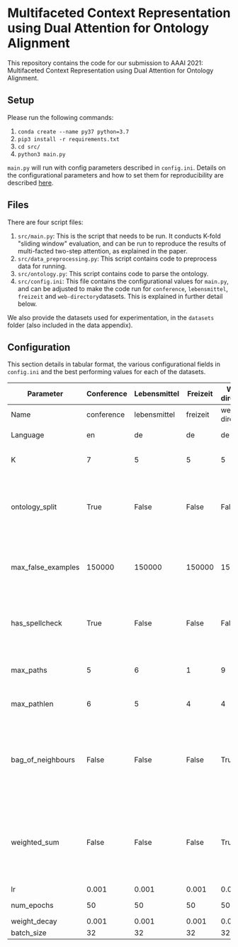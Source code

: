 # Multifaceted Context Representation using Dual Attention for Ontology Alignment


This repository contains the code for our submission to AAAI 2021: Multifaceted Context Representation using Dual Attention for Ontology Alignment.

## Setup
Please run the following commands: 

1. `conda create --name py37 python=3.7`
2. `pip3 install -r requirements.txt`
3. `cd src/`
4. `python3 main.py`

`main.py` will run with config parameters described in `config.ini`. Details on the configurational parameters and how to set them for reproducibility are described [here](#configuration).

## Files

There are four script files:
1. `src/main.py`: This is the script that needs to be run. It conducts K-fold "sliding window" evaluation, and can be run to reproduce the results of multi-facted two-step attention, as explained in the paper.
2. `src/data_preprocessing.py`: This script contains code to preprocess data for running.
3. `src/ontology.py`: This script contains code to parse the ontology.
4. `src/config.ini`: This file contains the configurational values for `main.py`, and can be adjusted to make the code run for `conference`, `lebensmittel`, `freizeit` and `web-directory`datasets. This is explained in further detail below.

We also provide the datasets used for experimentation, in the `datasets` folder (also included in the data appendix).

## Configuration

This section details in tabular format, the various configurational fields in `config.ini` and the best performing values for each of the datasets.

| Parameter          | Conference | Lebensmittel | Freizeit | Web-directory | Description                                                                                                   |
|--------------------|------------|--------------|----------|---------------|---------------------------------------------------------------------------------------------------------------|
| Name               | conference | lebensmittel | freizeit | web-directory | Name of dataset                                                                                               |
| Language           | en         | de           | de       | de            | Language of dataset                                                                                           |
| K                  | 7          | 5            | 5        | 5             | Value of K used in K-fold sliding window                                                                      |
| ontology_split     | True       | False        | False    | False         | Determines if training data should be split on ontology level (True) or on element level (False)          |
| max_false_examples | 150000     | 150000       | 150000   | 150000        | Max number of false (dissimilar) examples to take while training                                          |
| has_spellcheck     | True       | False        | False    | False         | Whether or not to use an English spelling checker while preprocessing.                                    |
| max_paths          | 5          | 6            | 1       | 9             | Max number of paths to consider, per node                                                                     |
| max_pathlen        | 6         | 5            | 4        | 4             | Max length of the path to consider                                                                            |
| bag_of_neighbours  | False       | False        | False    | True          | Determines whether one-hop neighbours are treated as a bag of nodes, or path of length one (see paper)     |
| weighted_sum       | False       | False        | False    | True          | Determines whether unified path representation is computed using weighted sum, or max pooling (see paper) |
| lr                 | 0.001      | 0.001        | 0.001    | 0.001         | Learning rate                                                                                                 |
| num_epochs         | 50         | 50           | 50       | 50            | Number of epochs                                                                                              |
| weight_decay       | 0.001      | 0.001        | 0.001    | 0.001         | Weight decay                                                                                                  |
| batch_size         | 32         | 32           | 32       | 32            | Batch size                                                                                                    |